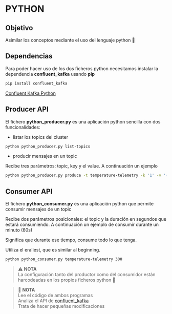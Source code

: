 # PYTHON 

## Objetivo

Asimilar los conceptos mediante el uso del lenguaje python 🐍

## Dependencias

Para poder hacer uso de los dos ficheros python necesitamos instalar la dependencia **confluent_kafka** usando **pip**

```bash
pip install confluent_kafka 
```
[Confluent Kafka Python](https://github.com/confluentinc/confluent-kafka-python)

## Producer API

El fichero **python_producer.py** es una aplicación python sencilla con dos funcionalidades:

- listar los topics del cluster

```bash
python python_producer.py list-topics   
```
- producir mensajes en un topic

Recibe tres parámetros: topic, key y el value. A continuación un ejemplo

```bash
python python_producer.py produce -t temperature-telemetry -k '1' -v '{"id": 1, "temperature": 15}'  
```
## Consumer API

El fichero **python_consumer.py** es una aplicación python que permite consumir mensajes de un topic

Recibe dos parámetros posicionales: el topic y la duración en segundos que estará consumiendo. A continuación un ejemplo de consumir durante un minuto (60s)

Significa que durante ese tiempo, consume todo lo que tenga.

Utiliza el eraliest, que es similar al beginning.

```bash
python python_consumer.py temperature-telemetry 300
```
> ⚠️ **NOTA**<br/>La configuración tanto del productor como del consumidor están harcodeadas en los propios ficheros python 🙅‍

> 💊 **NOTA**<br/>Lee el código de ambos programas<br/>Analiza el API de [confluent_kafka](https://docs.confluent.io/platform/current/clients/confluent-kafka-python/html/index.html)<br/> Trata de hacer pequeñas modificaciones
